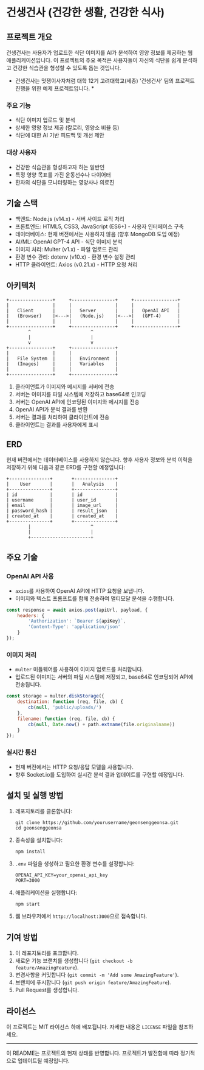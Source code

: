 # 건생건사 (건강한 생활, 건강한 식사)

## 프로젝트 개요

건생건사는 사용자가 업로드한 식단 이미지를 AI가 분석하여 영양 정보를 제공하는 웹 애플리케이션입니다. 이 프로젝트의 주요 목적은 사용자들이 자신의 식단을 쉽게 분석하고 건강한 식습관을 형성할 수 있도록 돕는 것입니다.
* 건생건사는 멋쟁이사자처럼 대학 12기 고려대학교(세종) '건생건사' 팀의 프로젝트 진행을 위한 예제 프로젝트입니다. *

### 주요 기능
- 식단 이미지 업로드 및 분석
- 상세한 영양 정보 제공 (칼로리, 영양소 비율 등)
- 식단에 대한 AI 기반 피드백 및 개선 제안

### 대상 사용자
- 건강한 식습관을 형성하고자 하는 일반인
- 특정 영양 목표를 가진 운동선수나 다이어터
- 환자의 식단을 모니터링하는 영양사나 의료진

## 기술 스택

- 백엔드: Node.js (v14.x) - 서버 사이드 로직 처리
- 프론트엔드: HTML5, CSS3, JavaScript (ES6+) - 사용자 인터페이스 구축
- 데이터베이스: 현재 버전에서는 사용하지 않음 (향후 MongoDB 도입 예정)
- AI/ML: OpenAI GPT-4 API - 식단 이미지 분석
- 이미지 처리: Multer (v1.x) - 파일 업로드 관리
- 환경 변수 관리: dotenv (v10.x) - 환경 변수 설정 관리
- HTTP 클라이언트: Axios (v0.21.x) - HTTP 요청 처리

## 아키텍처

```
+----------------+     +----------------+     +----------------+
|                |     |                |     |                |
|   Client       |     |   Server       |     |   OpenAI API   |
|   (Browser)    |<--->|   (Node.js)    |<--->|   (GPT-4)      |
|                |     |                |     |                |
+----------------+     +----------------+     +----------------+
        ^                      ^
        |                      |
        v                      v
+----------------+     +----------------+
|                |     |                |
|   File System  |     |   Environment  |
|   (Images)     |     |   Variables    |
|                |     |                |
+----------------+     +----------------+
```

1. 클라이언트가 이미지와 메시지를 서버에 전송
2. 서버는 이미지를 파일 시스템에 저장하고 base64로 인코딩
3. 서버는 OpenAI API에 인코딩된 이미지와 메시지를 전송
4. OpenAI API가 분석 결과를 반환
5. 서버는 결과를 처리하여 클라이언트에 전송
6. 클라이언트는 결과를 사용자에게 표시

## ERD

현재 버전에서는 데이터베이스를 사용하지 않습니다. 향후 사용자 정보와 분석 이력을 저장하기 위해 다음과 같은 ERD를 구현할 예정입니다:

```
+---------------+       +---------------+
|    User       |       |   Analysis    |
+---------------+       +---------------+
| id            |       | id            |
| username      |       | user_id       |
| email         |       | image_url     |
| password_hash |       | result_json   |
| created_at    |       | created_at    |
+---------------+       +---------------+
        |                      ^
        |                      |
        +----------------------+
```

## 주요 기술

### OpenAI API 사용
- `axios`를 사용하여 OpenAI API에 HTTP 요청을 보냅니다.
- 이미지와 텍스트 프롬프트를 함께 전송하여 멀티모달 분석을 수행합니다.

```javascript
const response = await axios.post(apiUrl, payload, {
    headers: {
        'Authorization': `Bearer ${apiKey}`,
        'Content-Type': 'application/json'
    }
});
```

### 이미지 처리
- `multer` 미들웨어를 사용하여 이미지 업로드를 처리합니다.
- 업로드된 이미지는 서버의 파일 시스템에 저장되고, base64로 인코딩되어 API에 전송됩니다.

```javascript
const storage = multer.diskStorage({
    destination: function (req, file, cb) {
        cb(null, 'public/uploads/')
    },
    filename: function (req, file, cb) {
        cb(null, Date.now() + path.extname(file.originalname))
    }
});
```

### 실시간 통신
- 현재 버전에서는 HTTP 요청/응답 모델을 사용합니다.
- 향후 Socket.io를 도입하여 실시간 분석 결과 업데이트를 구현할 예정입니다.

## 설치 및 실행 방법

1. 레포지토리를 클론합니다:
   ```
   git clone https://github.com/yourusername/geonsenggeonsa.git
   cd geonsenggeonsa
   ```

2. 종속성을 설치합니다:
   ```
   npm install
   ```

3. `.env` 파일을 생성하고 필요한 환경 변수를 설정합니다:
   ```
   OPENAI_API_KEY=your_openai_api_key
   PORT=3000
   ```

4. 애플리케이션을 실행합니다:
   ```
   npm start
   ```

5. 웹 브라우저에서 `http://localhost:3000`으로 접속합니다.

## 기여 방법

1. 이 레포지토리를 포크합니다.
2. 새로운 기능 브랜치를 생성합니다 (`git checkout -b feature/AmazingFeature`).
3. 변경사항을 커밋합니다 (`git commit -m 'Add some AmazingFeature'`).
4. 브랜치에 푸시합니다 (`git push origin feature/AmazingFeature`).
5. Pull Request를 생성합니다.

## 라이선스

이 프로젝트는 MIT 라이선스 하에 배포됩니다. 자세한 내용은 `LICENSE` 파일을 참조하세요.

---

이 README는 프로젝트의 현재 상태를 반영합니다. 프로젝트가 발전함에 따라 정기적으로 업데이트될 예정입니다.
